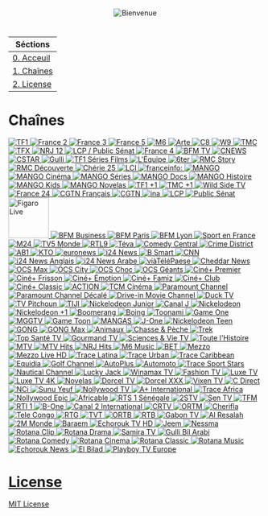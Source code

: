 #  

<p align="center"><img src="https://raw.githubusercontent.com/N0ub4x/M0l0t0v.tv/main/Bienvenue.png" title="Bienvenue"></p>

#  

|     Séctions     |
|------------------|
| [0. Acceuil](https://github.com/N0ub4x/M0l0t0v.tv#readme) |
| [1. Chaînes](https://github.com/N0ub4x/M0l0t0v.tv#cha%C3%AEnes) |
| [2. License](https://github.com/N0ub4x/M0l0t0v.tv#license) |

#  

# Chaînes

<a href="https://rplayer.surge.sh/?url=https://mtv-live.cloud-02.molotov.tv/public/tf1/tf1.isml/hdready.mpd"><img src="https://i.imgur.com/N8nu5sm.png" title="TF1">
<a href="https://rplayer.surge.sh/?url=https://mtv-live.cloud-02.molotov.tv/public/france2/france2.isml/hdready.mpd"><img src="https://i.imgur.com/eBGccGn.png" title="France 2">
<a href="https://rplayer.surge.sh/?url=https://mtv-live.cloud-02.molotov.tv/public/france3/france3.isml/hdready.mpd"><img src="https://i.imgur.com/ZgTTt3L.png" title="France 3">
<a href="https://rplayer.surge.sh/?url=https://mtv-live.cloud-02.molotov.tv/public/france5/france5.isml/hdready.mpd"><img src="https://i.imgur.com/HlKW65X.png" title="France 5">
<a href="https://bitmovin.com/demos/stream-test?format=hls&manifest=https://shls-m6-france-prod-dub.shahid.net/out/v1/c8a9f6e000cd4ebaa4d2fc7d18c15988/index.m3u8"><img src="https://i.imgur.com/Baadm99.png" title="M6">
<a href="https://rplayer.surge.sh/?url=https://artesimulcast.akamaized.net/hls/live/2031003/artelive_fr/index.m3u8"><img src="https://i.imgur.com/iUgaOBk.png" title="Arte">
<a href="https://www.dailymotion.com/embed/video/x5gv5rr?autoPlay=1"><img src="https://i.imgur.com/HnvLFwK.png" title="C8">
<a href="https://rplayer.surge.sh/?url=https://origin2-6play.live.6cloud.fr/pool_u81ytesz/w9/sixplayhde/dash_short_enc_w9/index.mpd"><img src="https://i.imgur.com/dRAPU7O.png" title="W9">
<a href="https://rplayer.surge.sh/?url=https://mtv-live.cloud-02.molotov.tv/public/tmc/tmc.isml/hdready.mpd"><img src="https://i.imgur.com/E1k83NG.png" title="TMC">
<a href="https://rplayer.surge.sh/?url=https://mtv-live.cloud-02.molotov.tv/public/tfx/tfx.isml/hdready.mpd"><img src="https://i.imgur.com/amAmDGS.png" title="TFX">
<a href="http://rplayer.surge.sh/?url=https://live-molotov.fubo.tv/public/nrj12/nrj12.isml/hdready.mpd"><img src="https://i.imgur.com/ERsgHRi.png" title="NRJ 12">
<a href="https://rplayer.surge.sh/?url=https://live-molotov.fubo.tv/public/lcpps/lcpps.isml/hdready.mpd"><img src="https://i.imgur.com/QgySpKN.png" title="LCP / Public Sénat">
<a href="https://rplayer.surge.sh/?url=https://mtv-live.cloud-02.molotov.tv/public/france4/france4.isml/hdready.mpd"><img src="https://i.imgur.com/l7Mr4WR.png" title="France 4">
<a href="https://rplayer.surge.sh/?url=https://bcovlive-a.akamaihd.net/f3c53617100e4fd7a0fbdf9e784a650e/eu-central-1/876450610001/7b4151e1e2434a7cacdb9936db7a7910/playlist_ssaiM.m3u8"><img src="https://i.imgur.com/0A1Kfyd.png" title="BFM TV">
<a href="https://www.dailymotion.com/embed/video/x3b68jn?autoPlay=1"><img src="https://i.imgur.com/XqQErhH.png" title="CNEWS">
<a href="https://www.dailymotion.com/embed/video/x5gv5v0?autoPlay=1"><img src="https://i.imgur.com/fa1H0oA.png" title="CSTAR">
<a href="https://rplayer.surge.sh/?url=https://d13anarbtxy8c5.cloudfront.net/pool_u81ytesz/gulli/sixplaysd/hls_short/index.m3u8"><img src="https://i.imgur.com/B9GfpDR.png" title="Gulli">
<a href="https://rplayer.surge.sh/?url=https://mtv-live.cloud-02.molotov.tv/public/tf1seriesfilms/tf1seriesfilms.isml/hdready.mpd"><img src="https://i.imgur.com/oN9xZYT.png" title="TF1 Séries Films">
<a href="https://www.dailymotion.com/embed/video/x2lefik?autoPlay=1"><img src="https://i.imgur.com/ed0syYj.png" title="L'Équipe">
<a href="https://rplayer.surge.sh/?url=https://origin2-6play.live.6cloud.fr/pool_u81ytesz/6ter/sixplayhde/dash_short_enc_6ter/index.mpd"><img src="https://i.imgur.com/zV6ENp8.png" title="6ter">
<a href="https://rplayer.surge.sh/?url=https://mtv-live.cloud-02.molotov.tv/public/rmcstory/rmcstory.isml/hdready.mpd"><img src="https://i.imgur.com/OhoqSl0.png" title="RMC Story">
<a href="https://rplayer.surge.sh/?url=https://mtv-live.cloud-02.molotov.tv/public/rmcdecouverte/rmcdecouverte.isml/hdready.mpd"><img src="https://i.imgur.com/m2iiCtm.png" title="RMC Découverte">
<a href="https://rplayer.surge.sh/?url=https://mtv-live.cloud-02.molotov.tv/public/cherie25/cherie25.isml/hdready.mpd"><img src="https://i.imgur.com/g9EdDZC.png" title="Chérie 25">
<a href="https://www.tf1info.fr/direct/"><img src="https://i.imgur.com/FpltHeB.png" title="LCI">
<a href="https://www.youtube.com/watch?v=Z-Nwo-ypKtM"><img src="https://i.imgur.com/Fm4HJ6M.png" title="franceinfo:">
<a href="https://rplayer.surge.sh/?url=https://vod2live-mtv.cloud-01.molotov.tv/public/v1/mango/mango.isml/hdready.mpd"><img src="https://i.imgur.com/qPC3x37.png" title="MANGO">
<a href="https://rplayer.surge.sh/?url=https://vod2live-mtv.cloud-01.molotov.tv/public/v1/mango-cinema/mango-cinema.isml/hdready.mpd"><img src="https://i.imgur.com/jPz2OH1.png" title="MANGO Cinéma">
<a href="https://rplayer.surge.sh/?url=https://vod2live-mtv.cloud-01.molotov.tv/public/v1/mango-series/mango-series.isml/hdready.mpd"><img src="https://i.imgur.com/9HIJXSn.png" title="MANGO Séries">
<a href="https://rplayer.surge.sh/?url=https://vod2live-mtv.cloud-01.molotov.tv/public/v1/mango-docs/mango-docs.isml/hdready.mpd"><img src="https://i.imgur.com/agj6U0t.png" title="MANGO Docs">
<a href="https://rplayer.surge.sh/?url=https://vod2live-mtv.cloud-01.molotov.tv/public/v1/mango-histoire/mango-histoire.isml/hdready.mpd"><img src="https://i.imgur.com/Clpq0px.png" title="MANGO Histoire">
<a href="https://rplayer.surge.sh/?url=https://vod2live-mtv.cloud-01.molotov.tv/public/v1/mango-kids/mango-kids.isml/hdready.mpd"><img src="https://i.imgur.com/Szg5bdV.png" title="MANGO Kids">
<a href="https://rplayer.surge.sh/?url=https://vod2live-mtv.cloud-01.molotov.tv/public/v1/mango-novelas/mango-novelas.isml/hdready.mpd"><img src="https://i.imgur.com/6UkST81.png" title="MANGO Novelas">
<a href="https://rplayer.surge.sh/?url=https://mtv-live.cloud-02.molotov.tv/public/tf1plus1/tf1plus1.isml/dash/hdready.mpd"><img src="https://i.imgur.com/XChLG6e.png" title="TF1 +1">
<a href="https://rplayer.surge.sh/?url=https://mtv-live.cloud-02.molotov.tv/public/tmcplus1/tmcplus1.isml/dash/hdready.mpd"><img src="https://i.imgur.com/SaXYtjO.png" title="TMC +1">
<a href="https://rplayer.surge.sh/?url=https://versatile-wildsidetv-1-fr.samsung.wurl.tv/playlist.m3u8"><img src="https://i.imgur.com/3gp4D22.png" title="Wild Side TV">
<a href="https://www.youtube.com/embed/gxG3pdKvlIs"><img src="https://i.imgur.com/TQvMBFy.png" title="France 24">
<a href="https://rplayer.surge.sh/?url=https://news.cgtn.com/resource/live/french/cgtn-f.m3u8"><img src="https://i.imgur.com/FvxRyUO.png" title="CGTN Français">
<a href="https://rplayer.surge.sh/?url=https://news.cgtn.com/resource/live/english/cgtn-news.m3u8"><img src="https://i.imgur.com/RvXlNbb.png" title="CGTN">
<a href="https://app.molotov.tv/channels/https%3A%2F%2Ffapi__DOT__molotov__DOT__tv%2Fv2%2Fchannels%2F159%2Fsections%3FtrkCp%3Dremote_channels_v1%26trkCs%3Dfree_channels%26trkOcr%3D40%26trkOsp%3D2"><img src="https://i.imgur.com/7I5tcaz.png" title="ina">
<a href="https://www.dailymotion.com/embed/video/xji3qy?autoPlay=1"><img src="https://i.imgur.com/hP7Vrct.png" title="LCP">
<a href="https://www.dailymotion.com/embed/video/xkxbzc?autoPlay=1"><img src="https://i.imgur.com/J98BMed.png" title="Public Sénat">
<a href="https://app.molotov.tv/channels/https%3A%2F%2Ffapi__DOT__molotov__DOT__tv%2Fv2%2Fchannels%2F234%2Fsections%3FtrkCp%3Dhome_channels%26trkCs%3Dlive%26trkOcr%3D41%26trkOsp%3D2"><img src="https://i.imgur.com/7glGgqI.png" height="80" width="80" title="Figaro Live">
<a href="https://rplayer.surge.sh/?url=https://vlt3-cdn-edge-live02.pfd.sfr.net/bfm-ncdn-live-pal1.pfd.sfr.net/sid=050caf7aqga10jo59ekg/shls/LIVE$BFM_BUSINESS/index.m3u8?start=LIVE&end=END"><img src="https://i.imgur.com/IuuyI5W.png" title="BFM Business">
<a href="https://rplayer.surge.sh/?url=https://vlt3-cdn-edge-live00.pfd.sfr.net/bfm-ncdn-live-pal1.pfd.sfr.net/sid=050cb7jev0i8t6gap1d0/shls/LIVE$BFM_PARIS/index.m3u8?start=LIVE&end=END"><img src="https://i.imgur.com/ScQqlr9.png" title="BFM Paris">
<a href="https://rplayer.surge.sh/?url=https://cbv1-cdn-edge-live01.pfd.sfr.net/bfm-ncdn-live-pal1.pfd.sfr.net/sid=050cca94o0pg2vjmosvg/shls/LIVE$BFM_LYON/index.m3u8?start=LIVE&end=END"><img src="https://i.imgur.com/LYMaQ2N.png" title="BFM Lyon">
<a href="https://rplayer.surge.sh/?url=https://mtv-live.cloud-02.molotov.tv/public/sportenfrance/sportenfrance.isml/hdready.mpd"><img src="https://i.imgur.com/HOrQuen.png" title="Sport en France">
<a href="https://rplayer.surge.sh/?url=https://www.m24tv.ma/live/smil:OutStream1.smil/playlist.m3u8"><img src="https://i.imgur.com/Pq7p5U2.png" title="M24">
<a href="https://rplayer.surge.sh/?url=https://ott.tv5monde.com/Content/HLS/Live/channel(info)/variant.m3u8"><img src="https://i.imgur.com/AsWc1OH.png" title="TV5 Monde">
<a href="https://rplayer.surge.sh/?url=https://mtv-live.cloud-02.molotov.tv/public/rtl9/rtl9.isml/hdready.mpd"><img src="https://i.imgur.com/DYkt5XW.png" title="RTL9">
<a href="https://rplayer.surge.sh/?url=https://origin2-6play.live.6cloud.fr/pool_u81ytesz/teva/sixplayhde/dash_short_enc_teva/index.mpd"><img src="https://i.imgur.com/eTHFBNs.png" title="Téva">
<a href="https://rplayer.surge.sh/?url=https://mtv-live.cloud-02.molotov.tv/public/comedycentral/comedycentral.isml/dash/hdready.mpd"><img src="https://i.imgur.com/iBoJA40.png" title="Comedy Central">
<a href="https://rplayer.surge.sh/?url=https://mtv-live.cloud-02.molotov.tv/public/crimedistrict/crimedistrict.isml/dash/hdready.mpd"><img src="https://i.imgur.com/W9nvQwT.png" title="Crime District">
<a href="https://rplayer.surge.sh/?url=https://mtv-live.cloud-02.molotov.tv/public/ab1/ab1.isml/hdready.mpd"><img src="https://i.imgur.com/X46FBUI.png" title="AB1">
<a href="https://rplayer.surge.sh/?url=https://live-kto.akamaized.net/hls/live/2033284/KTO/master.m3u8"><img src="https://i.imgur.com/zTXLfjX.png" title="KTO">
<a href="https://www.youtube.com/embed/MsN0_WNXvh8"><img src="https://i.imgur.com/IHwzyvB.png" title="euronews">
<a href=""><img src="https://i.imgur.com/27D1PrH.png" title="i24 News">
<a href="https://www.dailymotion.com/embed/video/x7tn4fp?autoPlay=1"><img src="https://i.imgur.com/2C4Jg1J.png" title="B Smart">
<a href="https://rplayer.surge.sh/?url=https://turnerlive.warnermediacdn.com/hls/live/586495/cnngo/cnn_slate/VIDEO_0_3564000.m3u8"><img src="https://i.imgur.com/q4aawfk.png" title="CNN">
<a href=""><img src="https://i.imgur.com/qHvhKoj.png" title="i24 News Anglais">
<a href=""><img src="https://i.imgur.com/YZ1TaiX.png" title="i24 News Arabe">
<a href="https://rplayer.surge.sh/?url=https://srv.webtvmanager.fr:3514/live/viatelepaeselive.m3u8"><img src="https://i.imgur.com/sR1Ffly.png" title="viàTéléPaese">
<a href="https://rplayer.surge.sh/?url=https://livestream.chdrstatic.com/b93e5b0d43ea306310a379971e384964acbe4990ce193c0bd50078275a9a657d/cheddar-42620/cheddarweblive/cheddar/index.m3u8"><img src="https://i.imgur.com/FnQK5qp.png" title="Cheddar News">
<a href="https://rplayer.surge.sh/?url=https://mtv-live.cloud-02.molotov.tv/public/ocsmax/ocsmax.isml/dash/hdready.mpd"><img src="https://i.imgur.com/LLjSEZF.png" title="OCS Max">
<a href="https://rplayer.surge.sh/?url=https://mtv-live.cloud-02.molotov.tv/public/ocscity/ocscity.isml/dash/hdready.mpd"><img src="https://i.imgur.com/40xFccD.png" title="OCS City">
<a href="https://rplayer.surge.sh/?url=https://mtv-live.cloud-02.molotov.tv/public/ocschoc/ocschoc.isml/dash/hdready.mpd"><img src="https://i.imgur.com/ul4hmk9.png" title="OCS Choc">
<a href="https://rplayer.surge.sh/?url=https://mtv-live.cloud-02.molotov.tv/public/ocsgeants/ocsgeants.isml/dash/hdready.mpd"><img src="https://i.imgur.com/LjL6ANo.png" title="OCS Géants">
<a href="https://rplayer.surge.sh/?url=https://mtv-live.cloud-02.molotov.tv/public/cinepremier/cinepremier.isml/dash/hdready.mpd"><img src="https://i.imgur.com/I8Q7riF.png" title="Ciné+ Premier">
<a href="https://rplayer.surge.sh/?url=https://mtv-live.cloud-02.molotov.tv/public/cinefrisson/cinefrisson.isml/dash/hdready.mpd"><img src="https://i.imgur.com/8wJpPyn.png" title="Ciné+ Frisson">
<a href="https://rplayer.surge.sh/?url=https://mtv-live.cloud-02.molotov.tv/public/cineemotion/cineemotion.isml/dash/hdready.mpd"><img src="https://i.imgur.com/lZuxkpd.png" title="Ciné+ Émotion">
<a href="https://rplayer.surge.sh/?url=https://mtv-live.cloud-02.molotov.tv/public/cinefamiz/cinefamiz.isml/dash/hdready.mpd"><img src="https://i.imgur.com/luAdFh0.png" title="Ciné+ Famiz">
<a href="https://rplayer.surge.sh/?url=https://mtv-live.cloud-02.molotov.tv/public/cineclub/cineclub.isml/dash/hdready.mpd"><img src="https://i.imgur.com/TNX3UeK.png" title="Ciné+ Club">
<a href="https://rplayer.surge.sh/?url=https://mtv-live.cloud-02.molotov.tv/public/cineclassic/cineclassic.isml/dash/hdready.mpd"><img src="https://i.imgur.com/wYeP8zO.png" title="Ciné+ Classic">
<a href="https://rplayer.surge.sh/?url=https://mtv-live.cloud-02.molotov.tv/public/action/action.isml/dash/hdready.mpd"><img src="https://i.imgur.com/2hdd6qW.png" title="ACTION">
<a href="https://rplayer.surge.sh/?url=https://mtv-live.cloud-02.molotov.tv/public/tcm/tcm.isml/dash/hdready.mpd"><img src="https://i.imgur.com/swjnqpY.png" title="TCM Cinéma">
<a href="https://rplayer.surge.sh/?url=https://mtv-live.cloud-02.molotov.tv/public/paramountchannel/paramountchannel.isml/dash/hdready.mpd"><img src="https://i.imgur.com/ox6gjKG.png" title="Paramount Channel">
<a href="https://rplayer.surge.sh/?url=https://mtv-live.cloud-02.molotov.tv/public/paramountchanneldecale/paramountchanneldecale.isml/dash/hdready.mpd"><img src="https://i.imgur.com/muP0StS.png" title="Paramount Channel Décalé">
<a href="https://rplayer.surge.sh/?url=https://mtv-live.cloud-02.molotov.tv/public/drivein/drivein.isml/dash/hdready.mpd"><img src="https://i.imgur.com/KnnveOB.png" title="Drive-in Movie Channel">
<a href="https://rplayer.surge.sh/?url=https://mtv-live.cloud-02.molotov.tv/public/ducktv/ducktv.isml/dash/hdready.mpd"><img src="https://i.imgur.com/W0sgr2j.png" title="Duck TV">
<a href="https://rplayer.surge.sh/?url=https://mtv-live.cloud-02.molotov.tv/public/pitchountv/pitchountv.isml/dash/hdready.mpd"><img src="https://i.imgur.com/AkQAxb3.png" title="TV Pitchoun">
<a href="https://rplayer.surge.sh/?url=https://mtv-live.cloud-02.molotov.tv/public/tiji/tiji.isml/dash/hdready.mpd"><img src="https://i.imgur.com/o0ypqoI.png" title="TIJI">
<a href="https://rplayer.surge.sh/?url=https://mtv-live.cloud-02.molotov.tv/public/nickelodeonjunior/nickelodeonjunior.isml/dash/hdready.mpd"><img src="https://i.imgur.com/tTqQFqM.png" title="Nickelodeon Junior">
<a href="https://rplayer.surge.sh/?url=https://mtv-live.cloud-02.molotov.tv/public/canalj/canalj.isml/dash/hdready.mpd"><img src="https://i.imgur.com/FYyaFMr.png" title="Canal J">
<a href="https://rplayer.surge.sh/?url=https://mtv-live.cloud-02.molotov.tv/public/nickelodeon/nickelodeon.isml/dash/hdready.mpd"><img src="https://i.imgur.com/VG0Crzj.png" title="Nickelodeon">
<a href="https://rplayer.surge.sh/?url=https://mtv-live.cloud-02.molotov.tv/public/nickelodeonplus1/nickelodeonplus1.isml/dash/hdready.mpd"><img src="https://i.imgur.com/ETRwMnX.png" title="Nickelodeon +1">
<a href="https://rplayer.surge.sh/?url=https://mtv-live.cloud-02.molotov.tv/public/boomerang/boomerang.isml/hdready.mpd"><img src="https://i.imgur.com/4V1l2vV.png" title="Boomerang">
<a href="https://rplayer.surge.sh/?url=https://mtv-live.cloud-02.molotov.tv/public/boing/boing.isml/dash/hdready.mpd"><img src="https://i.imgur.com/VfxrJTv.png" title="Boing">
<a href="https://rplayer.surge.sh/?url=https://mtv-live.cloud-02.molotov.tv/public/toonami/toonami.isml/dash/hdready.mpd"><img src="https://i.imgur.com/Nqu3gFR.png" title="Toonami">
<a href="https://rplayer.surge.sh/?url=https://mtv-live.cloud-02.molotov.tv/public/gameone/gameone.isml/dash/hdready.mpd"><img src="https://i.imgur.com/IsX3sz6.png" title="Game One">
<a href="https://rplayer.surge.sh/?url=http://free.fullspeed.tv/iptv-query?streaming-ip=https://www.twitch.tv/mgg_fr"><img src="https://i.imgur.com/TEYpdGu.png" title="MGGTV">
<a href="https://rplayer.surge.sh/?url=https://mtv-live.cloud-02.molotov.tv/public/gametoon/gametoon.isml/dash/hdready.mpd"><img src="https://i.imgur.com/rRQZPrE.png" title="Game Toon">
<a href="https://rplayer.surge.sh/?url=https://mtv-live.cloud-02.molotov.tv/public/mangas/mangas.isml/dash/hdready.mpd"><img src="https://i.imgur.com/Eovih1E.png" title="MANGAS">
<a href="https://rplayer.surge.sh/?url=https://mtv-live.cloud-02.molotov.tv/public/jone/jone.isml/dash/hdready.mpd"><img src="https://i.imgur.com/T07HDzX.png" title="J-One">
<a href="https://rplayer.surge.sh/?url=https://mtv-live.cloud-02.molotov.tv/public/nickelodeonteen/nickelodeonteen.isml/dash/hdready.mpd"><img src="https://i.imgur.com/jq0A0OW.png" title="Nickelodeon Teen">
<a href="https://rplayer.surge.sh/?url=https://mtv-live.cloud-02.molotov.tv/public/gong/gong.isml/hdready.mpd"><img src="https://i.imgur.com/Q4Wz51U.png" title="GONG">
<a href="https://rplayer.surge.sh/?url=https://mtv-live.cloud-02.molotov.tv/public/gongmax/gongmax.isml/dash/hdready.mpd"><img src="https://i.imgur.com/blGL0Ps.png" title="GONG Max">
<a href="https://rplayer.surge.sh/?url=https://mtv-live.cloud-02.molotov.tv/public/animaux/animaux.isml/dash/hdready.mpd"><img src="https://i.imgur.com/dBsybwV.png" title="Animaux">
<a href="https://rplayer.surge.sh/?url=https://mtv-live.cloud-02.molotov.tv/public/chassepeche/chassepeche.isml/dash/hdready.mpd"><img src="https://i.imgur.com/QwWctxj.png" title="Chasse & Pèche">
<a href="https://rplayer.surge.sh/?url=https://mtv-live.cloud-02.molotov.tv/public/trek/trek.isml/dash/hdready.mpd"><img src="https://i.imgur.com/oxxHIrE.png" title="Trek">
<a href="https://www.dailymotion.com/embed/video/x89yjnn?autoPlay=1"><img src="https://i.imgur.com/yIwYuqb.png" title="Top Santé TV">
<a href="https://rplayer.surge.sh/?url=https://mtv-live.cloud-02.molotov.tv/public/gourmandtv/gourmandtv.isml/dash/hdready.mpd"><img src="https://i.imgur.com/JtdBLnp.png" title="Gourmand TV">
<a href="https://rplayer.surge.sh/?url=https://mtv-live.cloud-02.molotov.tv/public/sciencesvie/sciencesvie.isml/dash/hdready.mpd"><img src="https://i.imgur.com/k18rba4.png" title="Sciences & Vie TV">
<a href="https://rplayer.surge.sh/?url=https://mtv-live.cloud-02.molotov.tv/public/toutelhistoire/toutelhistoire.isml/dash/hdready.mpd"><img src="https://i.imgur.com/blWZF68.png" title="Toute l'Histoire">
<a href="https://rplayer.surge.sh/?url=https://mtv-live.cloud-02.molotov.tv/public/mtv/mtv.isml/dash/hdready.mpd"><img src="https://i.imgur.com/ibIPZb1.png" title="MTV">
<a href="https://rplayer.surge.sh/?url=https://mtv-live.cloud-02.molotov.tv/public/mtvhits/mtvhits.isml/dash/hdready.mpd"><img src="https://i.imgur.com/2jxEJwy.png" title="MTV Hits">
<a href="https://rplayer.surge.sh/?url=https://mtv-live.cloud-02.molotov.tv/public/nrjhits/nrjhits.isml/dash/hdready.mpd"><img src="https://i.imgur.com/dBtAfR0.png" title="NRJ Hits">
<a href="https://rplayer.surge.sh/?url=https://mtv-live.cloud-02.molotov.tv/public/m6music/m6music.isml/dash/hdready.mpd"><img src="https://i.imgur.com/G1lEnb3.png" title="M6 Music">
<a href=""><img src="https://i.imgur.com/jXjYg13.png" title="BET">
<a href="http://rplayer.surge.sh/?url=http://ott-cdn.ucom.am/s35/index.m3u8"><img src="https://i.imgur.com/jujiSWj.png" title="Mezzo">
<a href="https://rplayer.surge.sh/?url=https://mtv-live.cloud-02.molotov.tv/public/mezzolive/mezzolive.isml/dash/hdready.mpd"><img src="https://i.imgur.com/rBuw40i.png" title="Mezzo Live HD">
<a href="https://rplayer.surge.sh/?url=https://mtv-live.cloud-02.molotov.tv/public/tracelatina/tracelatina.isml/dash/hdready.mpd"><img src="https://i.imgur.com/r9MfPzk.png" title="Trace Latina">
<a href="https://www.hlsplayer.org/play?url=https://lightning-traceurban-samsungau.amagi.tv/playlist.m3u8"><img src="https://i.imgur.com/el7rxCx.png" title="Trace Urban">
<a href=""><img src="https://i.imgur.com/IixhuUK.png" title="Trace Caribbean">
<a href="https://rplayer.surge.sh/?url=https://mtv-live.cloud-02.molotov.tv/public/equidia/equidia.isml/dash/hdready.mpd"><img src="https://i.imgur.com/m6DoKhm.png" title="Equidia">
<a href="https://rplayer.surge.sh/?url=https://mtv-live.cloud-02.molotov.tv/public/golfchannel/golfchannel.isml/dash/hdready.mpd"><img src="https://i.imgur.com/zt4XbI7.png" title="Golf Channel">
<a href="https://rplayer.surge.sh/?url=https://mtv-live.cloud-02.molotov.tv/public/autoplus/autoplus.isml/dash/hdready.mpd"><img src="https://i.imgur.com/OyRTZAn.png" title="AutoPlus">
<a href="https://rplayer.surge.sh/?url=https://mtv-live.cloud-02.molotov.tv/public/automoto/automoto.isml/dash/hdready.mpd"><img src="https://i.imgur.com/WXUIs0Y.png" title="Automoto">
<a href="https://www.hlsplayer.org/play?url=https://lightning-tracesport-samsungau.amagi.tv/playlist.m3u8"><img src="https://i.imgur.com/smnmkcQ.png" title="Trace Sport Stars">
<a href="https://rplayer.surge.sh/?url=https://mtv-live.cloud-02.molotov.tv/public/nauticalchannel/nauticalchannel.isml/dash/hdready.mpd"><img src="https://i.imgur.com/KkSbNB4.png" title="Nautical Channel">
<a href="https://rplayer.surge.sh/?url=https://mtv-live.cloud-02.molotov.tv/public/luckyjacktv/luckyjacktv.isml/dash/hdready.mpd"><img src="https://i.imgur.com/s9Ht6KG.png" title="Lucky Jack">
<a href="https://rplayer.surge.sh/?url=https://mtv-live.cloud-02.molotov.tv/public/winamax/winamax.isml/dash/hdready.mpd"><img src="https://i.imgur.com/tDRjavH.png" title="Winamax TV">
<a href="https://rplayer.surge.sh/?url=https://fashiontv-fashiontv-1-eu.rakuten.wurl.com/manifest/playlist.m3u8"><img src="https://i.imgur.com/N6rn8J3.png" title="Fashion TV">
<a href="https://rplayer.surge.sh/?url=https://mtv-live.cloud-02.molotov.tv/public/luxetv/luxetv.isml/dash/hdready.mpd"><img src="https://i.imgur.com/rVslXze.png" title="Luxe TV">
<a href="http://rplayer.surge.sh/?url=https://mtv-live.cloud-02.molotov.tv/public/luxetv4k/luxetv4k.isml/all.mpd"><img src="https://i.imgur.com/DeZNN72.png" title="Luxe TV 4K">
<a href="https://rplayer.surge.sh/?url=https://mtv-live.cloud-02.molotov.tv/public/novelas/novelas.isml/dash/hdready.mpd"><img src="https://i.imgur.com/Q8IQGVB.png" title="Novelas">
<a href="https://rplayer.surge.sh/?url=https://mtv-live.cloud-02.molotov.tv/public/dorceltv/dorceltv.isml/dash/hdready.mpd"><img src="https://i.imgur.com/E8CDnCN.png" title="Dorcel TV">
<a href="https://rplayer.surge.sh/?url=https://mtv-live.cloud-02.molotov.tv/public/dorcelxxx/dorcelxxx.isml/dash/hdready.mpd"><img src="https://i.imgur.com/C8G60lI.png" title="Dorcel XXX">
<a href="https://rplayer.surge.sh/?url=https://mtv-live.cloud-02.molotov.tv/public/vixen/vixen.isml/dash/hdready.mpd"><img src="https://i.imgur.com/1Wk3Uwh.png" title="Vixen TV">
<a href="https://rplayer.surge.sh/?url=https://mtv-live.cloud-02.molotov.tv/public/cdirect/cdirect.isml/dash/hdready.mpd"><img src="https://i.imgur.com/ajvo2ni.png" title="C Direct">
<a href="https://rplayer.surge.sh/?url=https://mtv-live.cloud-02.molotov.tv/public/nci/nci.isml/dash/hdready.mpd"><img src="https://i.imgur.com/DImKMHb.png" title="NCi">
<a href="https://rplayer.surge.sh/?url=https://mtv-live.cloud-02.molotov.tv/public/sunuyeuf/sunuyeuf.isml/dash/hdready.mpd"><img src="https://i.imgur.com/BovQbXB.png" title="Sunu Yeuf">
<a href="https://rplayer.surge.sh/?url=https://mtv-live.cloud-02.molotov.tv/public/nollywoodtv/nollywoodtv.isml/dash/hdready.mpd"><img src="https://i.imgur.com/97F6IOI.png" title="Nollywood TV">
<a href="https://rplayer.surge.sh/?url=https://mtv-live.cloud-02.molotov.tv/public/aplus/aplus.isml/dash/hdready.mpd"><img src="https://i.imgur.com/qqLhQD1.png" title="A+ International">
<a href="https://rplayer.surge.sh/?url=https://mtv-live.cloud-02.molotov.tv/public/traceafrica/traceafrica.isml/dash/hdready.mpd"><img src="https://i.imgur.com/CPq70Mn.png" title="Trace Africa">
<a href="https://rplayer.surge.sh/?url=https://mtv-live.cloud-02.molotov.tv/public/nollywoodepic/nollywoodepic.isml/dash/hdready.mpd"><img src="https://i.imgur.com/xnUk1el.png" title="Nollywood Epic">
<a href="https://rplayer.surge.sh/?url=https://mtv-live.cloud-02.molotov.tv/public/africable/africable.isml/dash/hdready.mpd"><img src="https://i.imgur.com/G8FOm85.png" title="Africable">
<a href="https://rplayer.surge.sh/?url=https://mtv-live.cloud-02.molotov.tv/public/rts1/rts1.isml/dash/hdready.mpd"><img src="https://i.imgur.com/gBCfXjf.png" title="RTS 1 Sénégale">
<a href="https://rplayer.surge.sh/?url=https://mtv-live.cloud-02.molotov.tv/public/2stv/2stv.isml/dash/hdready.mpd"><img src="https://i.imgur.com/YEpkdxr.png" title="2STV">
<a href="https://rplayer.surge.sh/?url=https://mtv-live.cloud-02.molotov.tv/public/sentv/sentv.isml/dash/hdready.mpd"><img src="https://i.imgur.com/kBnFapg.png" title="Sen TV">
<a href="https://rplayer.surge.sh/?url=https://mtv-live.cloud-02.molotov.tv/public/tfm/tfm.isml/dash/hdready.mpd"><img src="https://i.imgur.com/kya7IyO.png" title="TFM">
<a href="https://rplayer.surge.sh/?url=https://mtv-live.cloud-02.molotov.tv/public/rti1/rti1.isml/dash/hdready.mpd"><img src="https://i.imgur.com/8k0N2ZB.png" title="RTI 1">
<a href="https://rplayer.surge.sh/?url=https://mtv-live.cloud-02.molotov.tv/public/bone/bone.isml/dash/hdready.mpd"><img src="https://i.imgur.com/DmQsNxv.png" title="B-One">
<a href="https://rplayer.surge.sh/?url=https://mtv-live.cloud-02.molotov.tv/public/canal2/canal2.isml/dash/hdready.mpd"><img src="https://i.imgur.com/cKRaOvq.png" title="Canal 2 International">
<a href="https://rplayer.surge.sh/?url=https://mtv-live.cloud-02.molotov.tv/public/crtv/crtv.isml/dash/hdready.mpd"><img src="https://i.imgur.com/TIePQPT.png" title="CRTV">
<a href="https://rplayer.surge.sh/?url=https://mtv-live.cloud-02.molotov.tv/public/ortm/ortm.isml/dash/hdready.mpd"><img src="https://i.imgur.com/IBGGdch.png" title="ORTM">
<a href="https://rplayer.surge.sh/?url=https://mtv-live.cloud-02.molotov.tv/public/cherifla/cherifla.isml/dash/hdready.mpd"><img src="https://i.imgur.com/w4bniiq.png" title="Cherifla">
<a href="https://rplayer.surge.sh/?url=https://mtv-live.cloud-02.molotov.tv/public/telecongo/telecongo.isml/dash/hdready.mpd"><img src="https://i.imgur.com/xf37t6Q.png" title="Tele Congo">
<a href="https://rplayer.surge.sh/?url=https://mtv-live.cloud-02.molotov.tv/public/rtg/rtg.isml/dash/hdready.mpd"><img src="https://i.imgur.com/WwZEfWm.png" title="RTG">
<a href="https://rplayer.surge.sh/?url=https://mtv-live.cloud-02.molotov.tv/public/tvt/tvt.isml/dash/hdready.mpd"><img src="https://i.imgur.com/xj4gXFP.png" title="TVT">
<a href="https://rplayer.surge.sh/?url=https://mtv-live.cloud-02.molotov.tv/public/ortb/ortb.isml/dash/hdready.mpd"><img src="https://i.imgur.com/fGxerLG.png" title="ORTB">
<a href="https://rplayer.surge.sh/?url=https://mtv-live.cloud-02.molotov.tv/public/rtb/rtb.isml/dash/hdready.mpd"><img src="https://i.imgur.com/r5AND7h.png" title="RTB">
<a href="https://rplayer.surge.sh/?url=https://mtv-live.cloud-02.molotov.tv/public/gabontv/gabontv.isml/dash/hdready.mpd"><img src="https://i.imgur.com/fDceWTs.png" title="Gabon TV">
<a href="https://rplayer.surge.sh/?url=https://mtv-live.cloud-02.molotov.tv/public/alresalah/alresalah.isml/dash/hdready.mpd"><img src="https://i.imgur.com/xzjfG0s.png" title="Al Resalah">
<a href="https://rplayer.surge.sh/?url=https://mtv-live.cloud-02.molotov.tv/public/2mmonde/2mmonde.isml/dash/hdready.mpd"><img src="https://i.imgur.com/w62eo8k.png" title="2M Monde">
<a href="https://rplayer.surge.sh/?url=https://mtv-live.cloud-02.molotov.tv/public/baraem/baraem.isml/dash/hdready.mpd"><img src="https://i.imgur.com/RTQPYIP.png" title="Baraem">
<a href="https://rplayer.surge.sh/?url=https://mtv-live.cloud-02.molotov.tv/public/echorouktvhd/echorouktvhd.isml/dash/hdready.mpd"><img src="https://i.imgur.com/WVMbDUD.png" title="Echorouk TV HD">
<a href="https://rplayer.surge.sh/?url=https://mtv-live.cloud-02.molotov.tv/public/jeem/jeem.isml/dash/hdready.mpd"><img src="https://i.imgur.com/ITIIqeM.png" title="Jeem">
<a href="https://rplayer.surge.sh/?url=https://mtv-live.cloud-02.molotov.tv/public/nessma/nessma.isml/dash/hdready.mpd"><img src="https://i.imgur.com/KIMVMdL.png" title="Nessma">
<a href="https://rplayer.surge.sh/?url=https://mtv-live.cloud-02.molotov.tv/public/rotanaclip/rotanaclip.isml/dash/hdready.mpd"><img src="https://i.imgur.com/DVJ1D2V.png" title="Rotana Clip">
<a href="https://rplayer.surge.sh/?url=https://mtv-live.cloud-02.molotov.tv/public/rotanadrama/rotanadrama.isml/dash/hdready.mpd"><img src="https://i.imgur.com/uC06RtD.png" title="Rotana Drama">
<a href="http://rplayer.surge.sh/?url=https://cdn02.hta.dz/abr_htatv/SamiraTV/playlist.m3u8"><img src="https://i.imgur.com/yzg4c3J.png" title="Samira TV">
<a href="https://bitmovin.com/demos/stream-test?format=hls&manifest=https://shls-gulli-bil-arabi-prod-dub.shahid.net/out/v1/5454d215afba410c90b233f400730958/index.m3u8"><img src="https://i.imgur.com/fp4FWif.png" title="Gulli Bil Arabi">
<a href="https://rplayer.surge.sh/?url=https://mtv-live.cloud-02.molotov.tv/public/rotanacomedy/rotanacomedy.isml/dash/hdready.mpd"><img src="https://i.imgur.com/x56m0Gz.png" title="Rotana Comedy">
<a href="https://rplayer.surge.sh/?url=https://mtv-live.cloud-02.molotov.tv/public/rotanacinema/rotanacinema.isml/dash/hdready.mpd"><img src="https://i.imgur.com/MEHyfvQ.png" title="Rotana Cinema">
<a href="https://rplayer.surge.sh/?url=https://mtv-live.cloud-02.molotov.tv/public/rotanaclassic/rotanaclassic.isml/dash/hdready.mpd"><img src="https://i.imgur.com/jfKnFK4.png" title="Rotana Classic">
<a href="https://rplayer.surge.sh/?url=https://mtv-live.cloud-02.molotov.tv/public/rotanamusic/rotanamusic.isml/dash/hdready.mpd"><img src="https://i.imgur.com/eZAUll0.png" title="Rotana Music">
<a href="https://rplayer.surge.sh/?url=https://mtv-live.cloud-02.molotov.tv/public/echorouknews/echorouknews.isml/dash/hdready.mpd"><img src="https://i.imgur.com/kvANa7E.png" title="Echorouk News">
<a href="https://rplayer.surge.sh/?url=https://cdn02.hta.dz/abr_htatv/EL_BILAD/playlist.m3u8"><img src="https://i.imgur.com/INKHcll.png" title="El Bilad">
<a href="https://rplayer.surge.sh/?url=https://mtv-live.cloud-02.molotov.tv/public/playboytveurope/playboytveurope.isml/hdready.mpd"><img src="https://i.imgur.com/SgAtWCQ.png" title="Playboy TV Europe">

#  

# License
[MIT License](https://github.com/N0ub4x/M0l0t0v.tv/blob/main/LICENSE#L1)

#  
